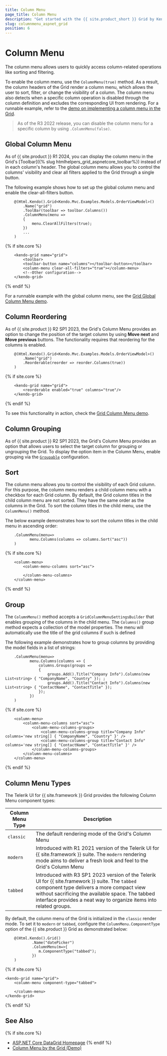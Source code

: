 ```yaml
---
title: Column Menu
page_title: Column Menu
description: "Get started with the {{ site.product_short }} Grid by Kendo UI and learn how to enable its column menu."
slug: columnmenu_aspnet_grid
position: 6
---
```


# Column Menu

The column menu allows users to quickly access column-related operations like sorting and filtering.

To enable the column menu, use the `ColumnMenu(true)` method. As a result, the column headers of the Grid render a column menu, which allows the user to sort, filter, or change the visibility of a column. The column menu also detects when a specific column operation is disabled through the column definition and excludes the corresponding UI from rendering. For a runnable example, refer to the [demo on implementing a column menu in the Grid](https://demos.telerik.com/{{site.platform}}/grid/column-menu).

> As of the R3 2022 release, you can disable the column menu for a specific column by using `.ColumnMenu(false)`.

## Global Column Menu

As of {{ site.product }} R1 2024, you can display the column menu in the Grid's [Toolbar]({% slug htmlhelpers_grid_aspnetcore_toolbar%}) instead of in each column's header. The global column menu allows you to control the columns' visibility and clear all filters applied to the Grid through a single button.

The following example shows how to set up the global column menu and enable the clear-all-filters button.

```HtmlHelper
    @(Html.Kendo().Grid<Kendo.Mvc.Examples.Models.OrderViewModel>()
        .Name("grid")
        .ToolBar(toolbar => toolbar.Columns())
        .ColumnMenu(menu =>
        {
            menu.ClearAllFilters(true);
        })
        ...
    )
```
{% if site.core %}
```TagHelper
    <kendo-grid name="grid">
        <toolbar>
        <toolbar-button name="columns"></toolbar-button></toolbar>
        <column-menu clear-all-filters="true"></column-menu>
        <!--Other configuration-->
    </kendo-grid>
```
{% endif %}

For a runnable example with the global column menu, see the [Grid Global Column Menu demo](https://demos.telerik.com/{{site.platform}}/grid/toolbar-columns-menu).

## Column Reordering

As of {{ site.product }} R2 SP1 2023, the Grid's Column Menu provides an option to change the position of the target column by using **Move next** and **Move previous** buttons. The functionality requires that reordering for the columns is enabled.

```HtmlHelper
    @(Html.Kendo().Grid<Kendo.Mvc.Examples.Models.OrderViewModel>()
        .Name("grid")
        .Reorderable(reorder => reorder.Columns(true))
    )
```
{% if site.core %}
```TagHelper
    <kendo-grid name="grid">
        <reorderable enabled="true" columns="true"/>
    </kendo-grid>
```
{% endif %}

To see this functionality in action, check the [Grid Column Menu demo](https://demos.telerik.com/{{site.platform}}/grid/column-menu).

## Column Grouping

As of {{ site.product }} R2 SP1 2023, the Grid's Column Menu provides an option that allows users to select the target column for grouping or ungrouping the Grid. To display the option item in the Column Menu, enable grouping via the [`Groupable`](/api/kendo.mvc.ui.fluent/gridbuilder#groupable) configuration.
## Sort

The column menu allows you to control the visibility of each Grid column. For this purpose, the column menu renders a child column menu with a checkbox for each Grid column.
By default, the Grid column titles in the child column menu are not sorted. They have the same order as the columns in the Grid. To sort the column titles in the child menu, use the `ColumnMenu()` method.

The below example demonstrates how to sort the column titles in the child menu in ascending order:

```HtmlHelper
    .ColumnMenu(menu=>
           menu.Columns(columns => columns.Sort("asc"))
    )
```
{% if site.core %}
```TagHelper
    <column-menu>
        <column-menu-columns sort="asc">

        </column-menu-columns>
    </column-menu>
```
{% endif %}

## Group

The `ColumnMenu()` method accepts a `GridColumnMenuSettingsBuilder` that enables grouping of the columns in the child menu. The `Columns()` group method expects a collection of the model properties. The menu will automatically use the title of the grid columns if such is defined

The following example demonstrates how to group columns by providing the model fields in a list of strings:

```HtmlHelper
    .ColumnMenu(menu=>
           menu.Columns(columns => {
               columns.Groups(groups =>
               {
                   groups.Add().Title("Company Info").Columns(new List<string> { "CompanyName", "Country" }); ;
                   groups.Add().Title("Contact Info").Columns(new List<string> { "ContactName", "ContactTitle" });
               });
           })
    )
```
{% if site.core %}
```TagHelper
    <column-menu>
        <column-menu-columns sort="asc">
            <column-menu-columns-groups>
                <column-menu-columns-group title="Company Info" columns='new string[] { "CompanyName", "Country" }' />
                <column-menu-columns-group title="Contact Info" columns='new string[] { "ContactName", "ContactTitle" }' />
            </column-menu-columns-groups>
        </column-menu-columns>
    </column-menu>
````
{% endif %}

## Column Menu Types

The Telerik UI for {{ site.framework }} Grid provides the following Column Menu component types:

| Column Menu Type  | Description |
| ----              | ----        |
| `classic`         | The default rendering mode of the Grid's Column Menu |
| `modern`          | Introduced with R1 2021 version of the Telerik UI for {{ site.framework }} suite. The `modern` rendering mode aims to deliver a fresh look and feel to the Grid's Column Menu |
| `tabbed`          | Introduced with R3 SP1 2023 version of the Telerik UI for {{ site.framework }} suite. The `tabbed` component type delivers a more compact view without sacrificing the available space. The tabbed interface provides a neat way to organize items into related groups. |

By default, the column menu of the Grid is initialized in the `classic` render mode. To set it to `modern` or `tabbed`, configure the `ColumnMenu.ComponentType` option of the {{ site.product }} Grid as demonstrated below:

```HtmlHelper
    @(Html.Kendo().Grid()
            .Name("datePicker")
            .ColumnMenu(m=>{
               m.ComponentType("tabbed");
            })
    )
```
{% if site.core %}
```TagHelper
<kendo-grid name="grid">
    <column-menu component-type="tabbed">

    </column-menu>
</kendo-grid>
```
{% endif %}

## See Also

{% if site.core %}
* [ASP.NET Core DataGrid Homepage](https://www.telerik.com/aspnet-core-ui/grid)
{% endif %}
* [Column Menu by the Grid (Demo)](https://demos.telerik.com/{{site.platform}}/grid/column-menu)
